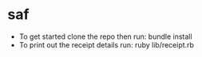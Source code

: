 # saf
- To get started clone the repo then run: bundle install
- To print out the receipt details run: ruby lib/receipt.rb
